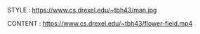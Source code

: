 STYLE : https://www.cs.drexel.edu/~tbh43/man.jpg

CONTENT : https://www.cs.drexel.edu/~tbh43/flower-field.mp4

